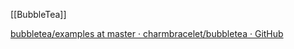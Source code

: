 [[BubbleTea]]

[bubbletea/examples at master · charmbracelet/bubbletea · GitHub](https://github.com/charmbracelet/bubbletea/tree/master/examples)

